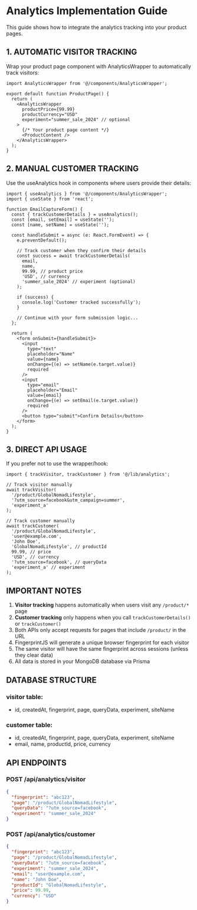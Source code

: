 # Analytics Implementation Guide

This guide shows how to integrate the analytics tracking into your product pages.

## 1. AUTOMATIC VISITOR TRACKING

Wrap your product page component with AnalyticsWrapper to automatically track visitors:

```tsx
import AnalyticsWrapper from '@/components/AnalyticsWrapper';

export default function ProductPage() {
  return (
    <AnalyticsWrapper
      productPrice={99.99}
      productCurrency="USD"
      experiment="summer_sale_2024" // optional
    >
      {/* Your product page content */}
      <ProductContent />
    </AnalyticsWrapper>
  );
}
```

## 2. MANUAL CUSTOMER TRACKING

Use the useAnalytics hook in components where users provide their details:

```tsx
import { useAnalytics } from '@/components/AnalyticsWrapper';
import { useState } from 'react';

function EmailCaptureForm() {
  const { trackCustomerDetails } = useAnalytics();
  const [email, setEmail] = useState('');
  const [name, setName] = useState('');

  const handleSubmit = async (e: React.FormEvent) => {
    e.preventDefault();
    
    // Track customer when they confirm their details
    const success = await trackCustomerDetails(
      email, 
      name, 
      99.99, // product price
      'USD', // currency
      'summer_sale_2024' // experiment (optional)
    );
    
    if (success) {
      console.log('Customer tracked successfully');
    }
    
    // Continue with your form submission logic...
  };

  return (
    <form onSubmit={handleSubmit}>
      <input
        type="text"
        placeholder="Name"
        value={name}
        onChange={(e) => setName(e.target.value)}
        required
      />
      <input
        type="email"
        placeholder="Email"
        value={email}
        onChange={(e) => setEmail(e.target.value)}
        required
      />
      <button type="submit">Confirm Details</button>
    </form>
  );
}
```

## 3. DIRECT API USAGE

If you prefer not to use the wrapper/hook:

```tsx
import { trackVisitor, trackCustomer } from '@/lib/analytics';

// Track visitor manually
await trackVisitor(
  '/product/GlobalNomadLifestyle', 
  '?utm_source=facebook&utm_campaign=summer', 
  'experiment_a'
);

// Track customer manually
await trackCustomer(
  '/product/GlobalNomadLifestyle',
  'user@example.com',
  'John Doe',
  'GlobalNomadLifestyle', // productId
  99.99, // price
  'USD', // currency
  '?utm_source=facebook', // queryData
  'experiment_a' // experiment
);
```

## IMPORTANT NOTES

1. **Visitor tracking** happens automatically when users visit any `/product/*` page
2. **Customer tracking** only happens when you call `trackCustomerDetails()` or `trackCustomer()`
3. Both APIs only accept requests for pages that include `/product/` in the URL
4. FingerprintJS will generate a unique browser fingerprint for each visitor
5. The same visitor will have the same fingerprint across sessions (unless they clear data)
6. All data is stored in your MongoDB database via Prisma

## DATABASE STRUCTURE

### visitor table:
- id, createdAt, fingerprint, page, queryData, experiment, siteName

### customer table:
- id, createdAt, fingerprint, page, queryData, experiment, siteName
- email, name, productId, price, currency

## API ENDPOINTS

### POST /api/analytics/visitor
```json
{
  "fingerprint": "abc123",
  "page": "/product/GlobalNomadLifestyle",
  "queryData": "?utm_source=facebook",
  "experiment": "summer_sale_2024"
}
```

### POST /api/analytics/customer
```json
{
  "fingerprint": "abc123",
  "page": "/product/GlobalNomadLifestyle",
  "queryData": "?utm_source=facebook",
  "experiment": "summer_sale_2024",
  "email": "user@example.com",
  "name": "John Doe",
  "productId": "GlobalNomadLifestyle",
  "price": 99.99,
  "currency": "USD"
}
```
